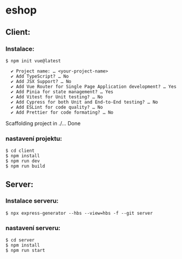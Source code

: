 # eshop

## Client:
  ### Instalace:
    
    $ npm init vue@latest
    
      ✔ Project name: … <your-project-name>
      ✔ Add TypeScript? … No
      ✔ Add JSX Support? … No
      ✔ Add Vue Router for Single Page Application development? … Yes
      ✔ Add Pinia for state management? … Yes
      ✔ Add Vitest for Unit testing? … No
      ✔ Add Cypress for both Unit and End-to-End testing? … No
      ✔ Add ESLint for code quality? … No
      ✔ Add Prettier for code formating? … No

Scaffolding project in ./<your-project-name>...
Done
  ### nastavení projektu:
    $ cd client
    $ npm install
    $ npm run dev
    $ npm run build

## Server:
  ### Instalace serveru:
    $ npx express-generator --hbs --view=hbs -f --git server
  ### nastavení serveru:
    $ cd server
    $ npm install
    $ npm run start
